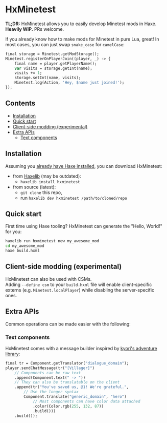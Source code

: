 # HxMinetest

**TL;DR:** HxMinetest allows you to easily develop Minetest mods in Haxe.
**Heavily WIP.** PRs welcome.

If you already know how to make mods for Minetest in pure Lua, great!
In most cases, you can just swap ```snake_case``` for ```camelCase```:

```haxe
final storage = Minetest.getModStorage();
Minetest.registerOnPlayerJoin((player, _) -> {
    final name = player.getPlayerName();
    var visits = storage.getInt(name);
    visits += 1;
    storage.setInt(name, visits);
    Minetest.log(Action, 'Hey, $name just joined!');
});
```

## Contents

- [Installation](#installation)
- [Quick start](#quick-start)
- [Client-side modding (experimental)](#client-side-modding-experimental)
- [Extra APIs](#extra-apis)
  - [Text components](#text-components)

## Installation

Assuming you [already have Haxe installed](https://haxe.org/download/),
you can download HxMinetest:

- from [Haxelib](https://lib.haxe.org/p/hxminetest/) (may be outdated):
  - ```haxelib install hxminetest```
- from source (latest):
  - ```git clone``` this repo,
  - run ```haxelib dev hxminetest /path/to/cloned/repo```

## Quick start

First time using Haxe tooling?
HxMinetest can generate the "Hello, World!" for you:

```bash
haxelib run hxminetest new my_awesome_mod
cd my_awesome_mod
haxe build.hxml
```

## Client-side modding (experimental)

HxMinetest can also be used with CSMs.  
Adding ```--define csm``` to your ```build.hxml``` file
will enable client-specific externs (e.g. ```Minetest.localPlayer```)
while disabling the server-specific ones.

## Extra APIs

Common operations can be made easier with the following:

### Text components

HxMinetest comes with a message builder inspired by [kyori's adventure library](https://github.com/KyoriPowered/adventure):

```haxe
final tr = Component.getTranslator("dialogue_domain");
player.sendChatMessage(tr("[Villager]")
    // Components can be raw text
    .append(Component.text(" -> "))
    // They can also be translatable on the client
    .append(tr("You've saved us, @1! We're grateful.",
        // Use the longer syntax
        Component.translate("generic_domain", "hero")
            // Most components can have color data attached
            .color(Color.rgb(255, 132, 87))
            .build()))
    .build());
```
